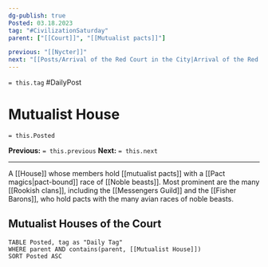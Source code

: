 ```yaml
---
dg-publish: true
Posted: 03.18.2023
tag: "#CivilizationSaturday"
parent: ["[[Court]]", "[[Mutualist pacts]]"]

previous: "[[Nycter]]"
next: "[[Posts/Arrival of the Red Court in the City|Arrival of the Red Court in the City]]"
---
```

`= this.tag` #DailyPost 
# Mutualist House
`= this.Posted`

**Previous:** `= this.previous`
**Next:** `= this.next`

---

A [[House]] whose members hold [[mutualist pacts]] with a [[Pact magics|pact-bound]] race of [[Noble beasts]]. Most prominent are the many [[Rookish clans]], including the [[Messengers Guild]] and the [[Fisher Barons]], who hold pacts with the many avian races of noble beasts.

## Mutualist Houses of the Court
```dataview
TABLE Posted, tag as "Daily Tag"
WHERE parent AND contains(parent, [[Mutualist House]])
SORT Posted ASC
```
